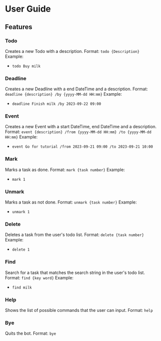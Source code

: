 # User Guide

## Features 

### Todo

Creates a new Todo with a description.
Format: `todo {Description}`
Example:
- `todo Buy milk`

### Deadline

Creates a new Deadline with a end DateTime and a description.
Format: `deadline {description} /by {yyyy-MM-dd HH:mm}`
Example:
- `deadline Finish milk /by 2023-09-22 09:00`

### Event

Creates a new Event with a start DateTime, end DateTime and a description.
Format: `event {description} /from {yyyy-MM-dd HH:mm} /to {yyyy-MM-dd HH:mm}`
Example:
- `event Go for tutorial /from 2023-09-21 09:00 /to 2023-09-21 10:00`

### Mark

Marks a task as done.
Format: `mark {task number}`
Example:
- `mark 1`

### Unmark

Marks a task as not done.
Format: `unmark {task number}`
Example:
- `unmark 1`

### Delete

Deletes a task from the user's todo list.
Format: `delete {task number}`
Example:
- `delete 1`

### Find

Search for a task that matches the search string in the user's todo list.
Format: `find {key word}`
Example:
- `find milk`

### Help

Shows the list of possible commands that the user can input.
Format: `help`

### Bye

Quits the bot.
Format: `bye`
